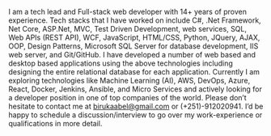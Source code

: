 I am a tech lead and Full-stack web developer with 14+ years of proven experience. Tech stacks that I have worked on include C#, .Net Framework, Net Core, 
ASP.Net, MVC, Test Driven Development, web services, SQL, Web APIs (REST API), WCF, JavaScript, HTML/CSS, Python, JQuery, AJAX, OOP, Design Patterns, Microsoft SQL Server for database development, IIS web server, and Git/GitHub. I have developed a number of web based and desktop based applications using the above technologies 
including designing the entire relational database for each application.  Currently I am exploring technologies like Machine Learning (AI), AWS, DevOps, Azure, React, Docker, Jenkins, Ansible, and Micro Services and actively looking for a developer position in one of top companies of the world. Please don’t hesitate to contact me at birukaabel@gmail.com or (+251)-912020941. I’d be happy to schedule a discussion/interview to go over my work-experience or qualifications in more detail.
